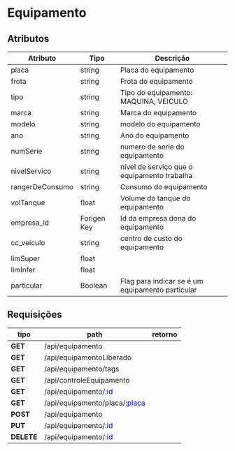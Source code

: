 # Equipamento

## Atributos

| Atributo        | Tipo        | Descrição                                        |
| --------------- | ----------- | ------------------------------------------------ |
| placa           | string      | Placa do equipamento                             |
| frota           | string      | Frota do equipamento                             |
| tipo            | string      | Tipo do equipamento: MAQUINA, VEICULO            |
| marca           | string      | Marca do equipamento                             |
| modelo          | string      | modelo do equipamento                            |
| ano             | string      | Ano do equipamento                               |
| numSerie        | string      | numero de serie do equipamento                   |
| nivelServico    | string      | nivel de serviço que o equipamento trabalha      |
| rangerDeConsumo | string      | Consumo do equipamento                           |
| volTanque       | float       | Volume do tanque do equipamento                  |
| empresa_id      | Forigen Key | Id da empresa dona do equipamento                |
| cc_veiculo      | string      | centro de custo do equipamento                   |
| limSuper        | float       |                                                  |
| limInfer        | float       |                                                  |
| particular      | Boolean     | Flag para indicar se é um equipamento particular |

## Requisições 

| tipo       | path                                                         | retorno |
| ---------- | ------------------------------------------------------------ | ------- |
| **GET**    | /api/equipamento                                             |         |
| **GET**    | /api/equipamentoLiberado                                     |         |
| **GET**    | /api/equipamento/tags                                        |         |
| **GET**    | /api/controleEquipamento                                     |         |
| **GET**    | /api/equipamento/<span style="color:blue">:id</span>         |         |
| **GET**    | /api/equipamento/placa/<span style="color:blue">:placa</span> |         |
| **POST**   | /api/equipamento                                             |         |
| **PUT**    | /api/equipamento/<span style="color:blue">:id</span>         |         |
| **DELETE** | /api/equipamento/<span style="color:blue">:id</span>         |         |

